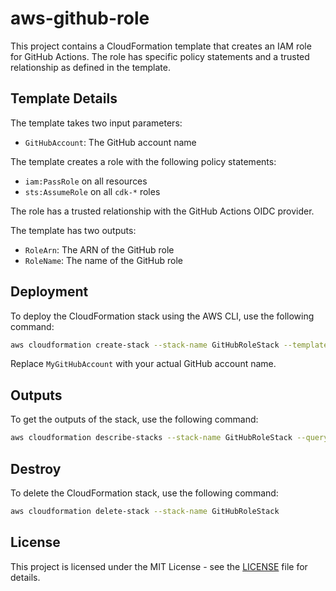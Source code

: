 # aws-github-role

This project contains a CloudFormation template that creates an IAM role for GitHub Actions. The role has specific policy statements and a trusted relationship as defined in the template.

## Template Details

The template takes two input parameters:

- `GitHubAccount`: The GitHub account name

The template creates a role with the following policy statements:

- `iam:PassRole` on all resources
- `sts:AssumeRole` on all `cdk-*` roles

The role has a trusted relationship with the GitHub Actions OIDC provider.

The template has two outputs:

- `RoleArn`: The ARN of the GitHub role
- `RoleName`: The name of the GitHub role

## Deployment

To deploy the CloudFormation stack using the AWS CLI, use the following command:

```bash
aws cloudformation create-stack --stack-name GitHubRoleStack --template-body file://role-template.yaml --parameters ParameterKey=GitHubAccount,ParameterValue=MyGitHubAccount --capabilities CAPABILITY_IAM
```

Replace `MyGitHubAccount` with your actual GitHub account name.

## Outputs

To get the outputs of the stack, use the following command:

```bash
aws cloudformation describe-stacks --stack-name GitHubRoleStack --query "Stacks[0].Outputs" --output text
```

## Destroy

To delete the CloudFormation stack, use the following command:

```bash
aws cloudformation delete-stack --stack-name GitHubRoleStack
```

## License

This project is licensed under the MIT License - see the [LICENSE](LICENSE) file for details.